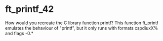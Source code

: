 # ft_printf_42
How would you recreate the C library function printf?
This function ft_printf emulates the behaviour of "printf", but it only runs with formats cspdiuxX% and flags -0.*
